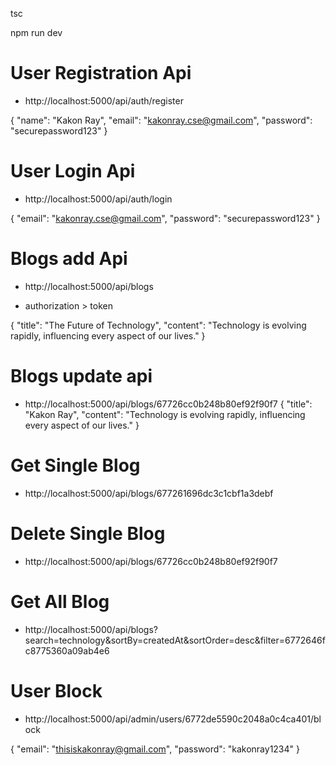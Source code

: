 <!-- convert type script to js src to dist folder -->

tsc

<!-- run the express mongose project -->

npm run dev

# User Registration Api

- http://localhost:5000/api/auth/register

{
"name": "Kakon Ray",
"email": "kakonray.cse@gmail.com",
"password": "securepassword123"
}

# User Login Api

- http://localhost:5000/api/auth/login

{
"email": "kakonray.cse@gmail.com",
"password": "securepassword123"
}

# Blogs add Api

- http://localhost:5000/api/blogs

- authorization > token

{
"title": "The Future of Technology",
"content": "Technology is evolving rapidly, influencing every aspect of our lives."
}

# Blogs update api

- http://localhost:5000/api/blogs/67726cc0b248b80ef92f90f7
  {
  "title": "Kakon Ray",
  "content": "Technology is evolving rapidly, influencing every aspect of our lives."
  }

# Get Single Blog

- http://localhost:5000/api/blogs/677261696dc3c1cbf1a3debf

# Delete Single Blog

- http://localhost:5000/api/blogs/67726cc0b248b80ef92f90f7

# Get All Blog

- http://localhost:5000/api/blogs?search=technology&sortBy=createdAt&sortOrder=desc&filter=6772646fc8775360a09ab4e6

# User Block

- http://localhost:5000/api/admin/users/6772de5590c2048a0c4ca401/block

<!-- Login Admin and block user -->

{
"email": "thisiskakonray@gmail.com",
"password": "kakonray1234"
}
